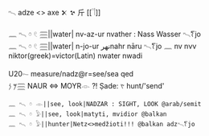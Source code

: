 𓍇  adze <> axe 𒉽 𒆳 斤 [[𓌏]]

𓈖 𓍇 𓏌 𓏲 𓈗||water| nv-az-ur nvather : Nass Wasser 𓍇𐀍jo  
𓈖 𓍇 𓏌 𓏲 𓈗||water| n-jo-ur نهرnahr nāru 𓍇𐀍jo 𓈖 nv nνv niktor(greek)=victor(Latin) nwater nwadi

U20𓍈 measure/nadz@r=see/sea qed  
𐤌 𐤍𓈗 NAUR ⇔ MOYR𓁹 ?! Ṣade: 𐤑 hunt/'send'  
```
𓈖 𓍇 𓏌 𓁹||see, look|NADZAR : SIGHT, LOOK @arab/semit 
𓈖 𓍇 𓏌 𓅱||see, look|matyti, mvidior @balkan
𓈖 𓍇 𓏌 𓅱||hunter|Netz<>medžioti!!! @balkan adz𓍇𐀍jo
```

